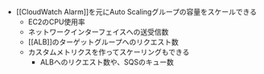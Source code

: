 - [[CloudWatch Alarm]]を元にAuto Scalingグループの容量をスケールできる
	- EC2のCPU使用率
	- ネットワークインターフェイスへの送受信数
	- [[ALB]]のターゲットグループへのリクエスト数
	- カスタムメトリクスを作ってスケーリングもできる
		- ALBへのリクエスト数や、SQSのキュー数 